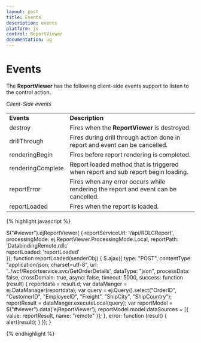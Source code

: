 ```yaml
---
layout: post
title: Events
description: events
platform: js
control: ReportViewer
documentation: ug
---
```


# Events

The **ReportViewer** has the following client-side events support to listen to the control action.

_Client-Side events_

<table>
<tr>
<td>
<b>Events</b></td><td>
<b>Description</b></td></tr>
<tr>
<td>
destroy</td><td>
Fires when the <b>ReportViewer</b> is destroyed.</td></tr>
<tr>
<td>
drillThrough</td><td>
Fires during drill through action done in report and event can be cancelled.</td></tr>
<tr>
<td>
renderingBegin</td><td>
Fires before report rendering is completed.</td></tr>
<tr>
<td>
renderingComplete</td><td>
Report loaded method that is triggered when report and sub report begin loading.</td></tr>
<tr>
<td>
reportError</td><td>
Fires when any error occurs while rendering the report and event can be cancelled.</td></tr>
<tr>
<td>
reportLoaded</td><td>
Fires when the report is loaded.</td></tr>
</table>


{% highlight javascript %}



$("#viewer").ejReportViewer(
                        {
                            reportServiceUrl: '/api/RDLCReport',
                            processingMode: ej.ReportViewer.ProcessingMode.Local,
                            reportPath: 'DatabindingRemote.rdlc'                          
                            reportLoaded:   'reportLoaded'                          
                        });
        function reportLoaded(senderObj) {
            $.ajax({
                type: "POST",
                contentType: "application/json; charset=utf-8",
                url: '../wcf/Reportservice.svc/GetOrderDetails',
                dataType: "json",
                processData: false,
                crossDomain: true,
                async: false,
                timeout: 5000,
                success: function (result) {
                    reportdata = result.d;
                    var dataManger = ej.DataManager(reportdata);
                    var query = ej.Query().select("OrderID", "CustomerID", "EmployeeID", "Freight", "ShipCity", "ShipCountry");
                    reportResult = dataManger.executeLocal(query);
                    var reportModel = $("#viewer").data('ejReportViewer');
                    reportModel.model.dataSources = [{ value: reportResult, name: "remote" }];
                },
                error: function (result) {
                    alert(result);
                }
            });
        }


{% endhighlight %}















